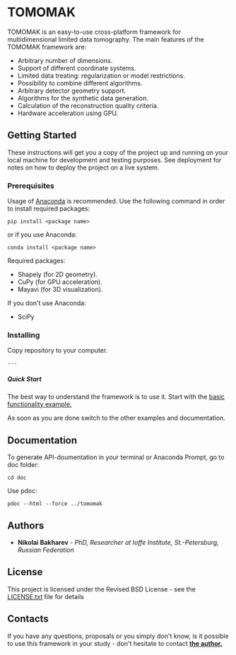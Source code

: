 # TOMOMAK

TOMOMAK is an easy-to-use cross-platform framework for multidimensional limited data tomography. 
The main features of the TOMOMAK framework are:
* Arbitrary number of dimensions.
* Support of different coordinate systems.
* Limited data treating: regularization or model restrictions.
* Possibility to combine different algorithms.
* Arbitrary detector geometry support.
* Algorithms for the synthetic data generation.
* Calculation of the reconstruction quality criteria.
* Hardware acceleration using GPU.

## Getting Started

These instructions will get you a copy of the project up and running on your local machine for development and testing purposes. See deployment for notes on how to deploy the project on a live system.

### Prerequisites
Usage of [Anaconda](https://https://www.anaconda.com/) is recommended.
Use the following command in order to install required packages:
```
pip install <package name>
```
or if you use Anaconda:
```
conda install <package name>
```
Required packages:

* Shapely (for 2D geometry).
* CuPy (for GPU acceleration).
* Mayavi (for 3D visualization).

If you don't use Anaconda:
* SciPy
### Installing

Copy repository to your computer.

```
---
```
##### Quick Start
The best way to understand the framework  is to use it. Start with the  [basic functionality example.](https://github.com/Koliaska/tomomak/blob/master/examples/basic%20functionality.py)

As soon as you are done switch to the other examples and documentation.



## Documentation
To generate API-doumentation in your terminal or Anaconda Prompt, go to doc folder:
```
cd doc
```
Use pdoc:
```
pdoc --html --force ../tomomak
```

## Authors

* **Nikolai Bakharev** - *PhD, Researcher at Ioffe Institute, St.-Petersburg, Russian Federation* 


## License

This project is licensed under the Revised BSD License - see the [LICENSE.txt](LICENSE.txt) file for details

## Contacts
If you have any questions, proposals or you simply don't know, is it possible to use this framework in your study - don't hesitate to contact [**the author.**](https://github.com/Koliaska/) 

